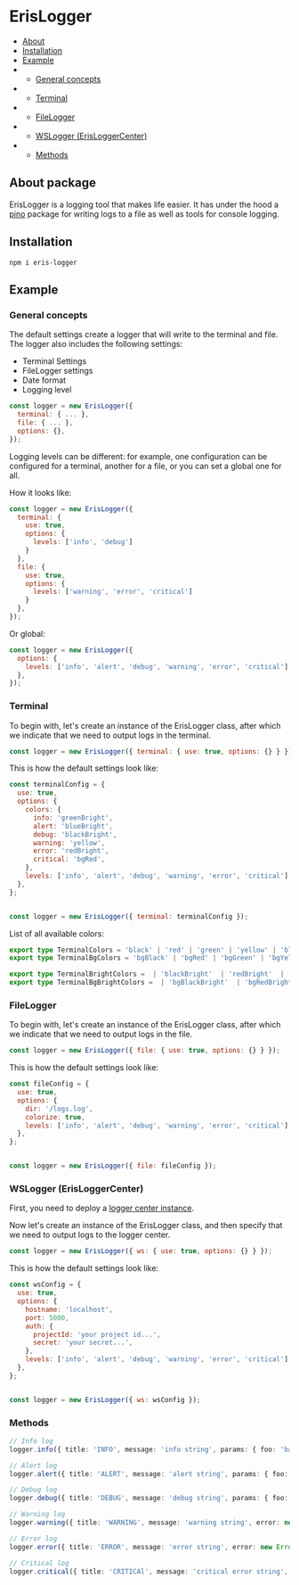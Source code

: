 # ErisLogger 

* [About](#about-package)
* [Installation](#installation)
* [Example](#example)
* - [General concepts](#general-concepts)
* - [Terminal](#terminal)
* - [FileLogger](#FileLogger)
* - [WSLogger (ErisLoggerCenter)](#ws)
* - [Methods](#methods)

## About package

ErisLogger is a logging tool that makes life easier. 
It has under the hood a [pino](https://www.npmjs.com/package/pino) package for writing logs to a file 
as well as tools for console logging.

##  Installation

```shell
npm i eris-logger
```

## Example

### General concepts

The default settings create a logger that will write to the terminal and file.
The logger also includes the following settings:

- Terminal Settings
- FileLogger settings
- Date format
- Logging level

```js
const logger = new ErisLogger({
  terminal: { ... },
  file: { ... },
  options: {},
});
```

Logging levels can be different: for example,
one configuration can be configured for a terminal,
another for a file, or you can set a global one for all.

How it looks like:

```js
const logger = new ErisLogger({
  terminal: {
    use: true,
    options: {
      levels: ['info', 'debug']
    }
  },
  file: {
    use: true,
    options: {
      levels: ['warning', 'error', 'critical']
    } 
  },
});
```

Or global: 

```js
const logger = new ErisLogger({
  options: {
    levels: ['info', 'alert', 'debug', 'warning', 'error', 'critical']
  },
});
```

### Terminal

To begin with, let's create an instance of the ErisLogger class,
after which we indicate that we need to output logs in the terminal.

```js
const logger = new ErisLogger({ terminal: { use: true, options: {} } });
```

This is how the default settings look like:

```js
const terminalConfig = {
  use: true,
  options: {
    colors: {
      info: 'greenBright',
      alert: 'blueBright',
      debug: 'blackBright',
      warning: 'yellow',
      error: 'redBright',
      critical: 'bgRed',
    },
    levels: ['info', 'alert', 'debug', 'warning', 'error', 'critical'],
  },
};


const logger = new ErisLogger({ terminal: terminalConfig });
```

List of all available colors:

```ts
export type TerminalColors = 'black' | 'red' | 'green' | 'yellow' | 'blue' | 'magenta' | 'cyan' | 'white';
export type TerminalBgColors = 'bgBlack' | 'bgRed' | 'bgGreen' | 'bgYellow' | 'bgBlue' | 'bgMagenta' | 'bgCyan' | 'bgWhite';

export type TerminalBrightColors =  | 'blackBright'  | 'redBright'  | 'greenBright'  | 'yellowBright'  | 'blueBright'  | 'magentaBright'  | 'cyanBright'  | 'whiteBright';
export type TerminalBgBrightColors =  | 'bgBlackBright'  | 'bgRedBright'  | 'bgGreenBright'  | 'bgYellowBright'  | 'bgBlueBright'  | 'bgMagentaBright'  | 'bgCyanBright'  | 'bgWhiteBright';
```

### FileLogger

To begin with, let's create an instance of the ErisLogger class,
after which we indicate that we need to output logs in the file.

```js
const logger = new ErisLogger({ file: { use: true, options: {} } });
```

This is how the default settings look like:

```js
const fileConfig = {
  use: true,
  options: {
    dir: '/logs.log',
    colorize: true,
    levels: ['info', 'alert', 'debug', 'warning', 'error', 'critical'],
  },
};


const logger = new ErisLogger({ file: fileConfig });
```

### WSLogger (ErisLoggerCenter)

First, you need to deploy a [logger center instance](https://github.com/eris-apple/logger_center).

Now let's create an instance of the ErisLogger class,
and then specify that we need to output logs to the logger center.

```js
const logger = new ErisLogger({ ws: { use: true, options: {} } });
```

This is how the default settings look like:

```js
const wsConfig = {
  use: true,
  options: {
    hostname: 'localhost',
    port: 5000,
    auth: {
      projectId: 'your project id...',
      secret: 'your secret...',
    },
    levels: ['info', 'alert', 'debug', 'warning', 'error', 'critical'],
  },
};


const logger = new ErisLogger({ ws: wsConfig });
```

### Methods

```ts
// Info log
logger.info({ title: 'INFO', message: 'info string', params: { foo: 'bar' } });

// Alert log
logger.alert({ title: 'ALERT', message: 'alert string', params: { foo: 'bar' } });

// Debug log
logger.debug({ title: 'DEBUG', message: 'debug string', params: { foo: 'bar' } });

// Warning log
logger.warning({ title: 'WARNING', message: 'warning string', error: new Error('Some warning') });

// Error log
logger.error({ title: 'ERROR', message: 'error string', error: new Error('Some error') });

// Critical log
logger.critical({ title: 'CRITICAl', message: 'critical error string', error: new Error('Some critical error') });
```
